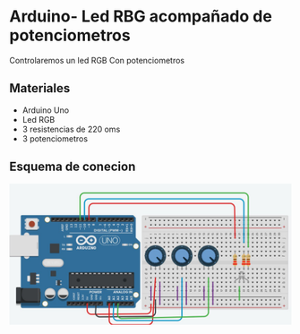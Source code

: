 # Arduino- Led RBG acompañado de potenciometros

Controlaremos un led RGB  Con potenciometros

## Materiales
- Arduino Uno 
- Led RGB
- 3 resistencias de 220 oms
- 3 potenciometros 

## Esquema de conecion
![mapita de conecion](mapita_rgb_led.jpg)
